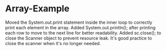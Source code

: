 # Array-Example
Moved the System.out.print statement inside the inner loop to correctly print each element in the array. Added System.out.println(); after printing each row to move to the next line for better readability. Added sc.close(); to close the Scanner object to prevent resource leak. It's good practice to close the scanner when it's no longer needed.
